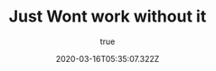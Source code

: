 ---
title: "Just Wont work without it"
excerpt: ""
coverImage: ""
date: "2020-03-16T05:35:07.322Z"
author:
  name: 
  picture: ""
ogImage:
  url: ""
--- 